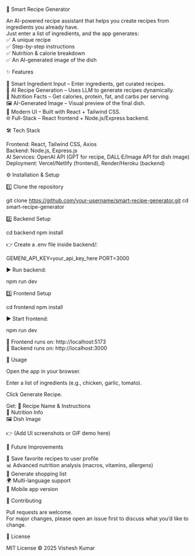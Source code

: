 🍳 Smart Recipe Generator

An AI-powered recipe assistant that helps you create recipes from ingredients you already have. <br>
Just enter a list of ingredients, and the app generates: <br>
✅ A unique recipe <br>
✅ Step-by-step instructions <br>
✅ Nutrition & calorie breakdown <br>
✅ An AI-generated image of the dish <br>

✨ Features

🔎 Smart Ingredient Input – Enter ingredients, get curated recipes. <br>
🤖 AI Recipe Generation – Uses LLM to generate recipes dynamically. <br>
🥗 Nutrition Facts – Get calories, protein, fat, and carbs per serving. <br>
🖼️ AI-Generated Image – Visual preview of the final dish. <br>
🎨 Modern UI – Built with React + Tailwind CSS. <br>
🌐 Full-Stack – React frontend + Node.js/Express backend. <br>

🛠️ Tech Stack

Frontend: React, Tailwind CSS, Axios <br>
Backend: Node.js, Express.js <br>
AI Services: OpenAI API (GPT for recipe, DALL·E/Image API for dish image) <br>
Deployment: Vercel/Netlify (frontend), Render/Heroku (backend) <br>

⚙️ Installation & Setup

1️⃣ Clone the repository <br>

git clone https://github.com/your-username/smart-recipe-generator.git
cd smart-recipe-generator


2️⃣ Backend Setup <br>

cd backend
npm install


👉 Create a .env file inside backend/:

GEMENI_API_KEY=your_api_key_here
PORT=3000


▶ Run backend:

npm run dev


3️⃣ Frontend Setup <br>

cd frontend
npm install


▶ Start frontend:

npm run dev


🔗 Frontend runs on: http://localhost:5173
 <br>
🔗 Backend runs on: http://localhost:3000
 <br>

🚀 Usage

Open the app in your browser. <br>

Enter a list of ingredients (e.g., chicken, garlic, tomato). <br>

Click Generate Recipe. <br>

Get:
📝 Recipe Name & Instructions <br>
🍴 Nutrition Info <br>
🖼️ Dish Image <br>

👉 (Add UI screenshots or GIF demo here)

📌 Future Improvements

🔄 Save favorite recipes to user profile <br>
📊 Advanced nutrition analysis (macros, vitamins, allergens) <br>
🛒 Generate shopping list <br>
🌍 Multi-language support <br>
📱 Mobile app version <br>

🤝 Contributing

Pull requests are welcome. <br>
For major changes, please open an issue first to discuss what you’d like to change. <br>

📜 License

MIT License © 2025 Vishesh Kumar
